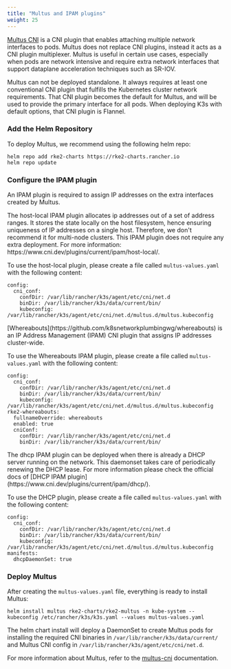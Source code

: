 ```yaml
---
title: "Multus and IPAM plugins"
weight: 25
---
```


[Multus CNI](https://github.com/k8snetworkplumbingwg/multus-cni) is a CNI plugin that enables attaching multiple network interfaces to pods. Multus does not replace CNI plugins, instead it acts as a CNI plugin multiplexer. Multus is useful in certain use cases, especially when pods are network intensive and require extra network interfaces that support dataplane acceleration techniques such as SR-IOV.

Multus can not be deployed standalone. It always requires at least one conventional CNI plugin that fulfills the Kubernetes cluster network requirements. That CNI plugin becomes the default for Multus, and will be used to provide the primary interface for all pods. When deploying K3s with default options, that CNI plugin is Flannel.

### Add the Helm Repository

To deploy Multus, we recommend using the following helm repo:
```
helm repo add rke2-charts https://rke2-charts.rancher.io
helm repo update
```

### Configure the IPAM plugin

An IPAM plugin is required to assign IP addresses on the extra interfaces created by Multus.

<Tabs groupId = "MultusIPAMplugins">
<TabItem value="host-local" default>
The host-local IPAM plugin allocates ip addresses out of a set of address ranges. It stores the state locally on the host filesystem, hence ensuring uniqueness of IP addresses on a single host. Therefore, we don't recommend it for multi-node clusters. This IPAM plugin does not require any extra deployment. For more information: https://www.cni.dev/plugins/current/ipam/host-local/.

To use the host-local plugin, please create a file called `multus-values.yaml` with the following content:
```
config:
  cni_conf:
    confDir: /var/lib/rancher/k3s/agent/etc/cni/net.d
    binDir: /var/lib/rancher/k3s/data/current/bin/
    kubeconfig: /var/lib/rancher/k3s/agent/etc/cni/net.d/multus.d/multus.kubeconfig
```

</TabItem>
<TabItem value="Whereabouts" default>
[Whereabouts](https://github.com/k8snetworkplumbingwg/whereabouts) is an IP Address Management (IPAM) CNI plugin that assigns IP addresses cluster-wide.

To use the Whereabouts IPAM plugin, please create a file called `multus-values.yaml` with the following content:
```
config:
  cni_conf:
    confDir: /var/lib/rancher/k3s/agent/etc/cni/net.d
    binDir: /var/lib/rancher/k3s/data/current/bin/
    kubeconfig: /var/lib/rancher/k3s/agent/etc/cni/net.d/multus.d/multus.kubeconfig
rke2-whereabouts:
  fullnameOverride: whereabouts
  enabled: true
  cniConf:
    confDir: /var/lib/rancher/k3s/agent/etc/cni/net.d
    binDir: /var/lib/rancher/k3s/data/current/bin/
```

</TabItem>
<TabItem value="Multus DHCP daemon" default>
The dhcp IPAM plugin can be deployed when there is already a DHCP server running on the network. This daemonset takes care of periodically renewing the DHCP lease. For more information please check the official docs of [DHCP IPAM plugin](https://www.cni.dev/plugins/current/ipam/dhcp/).

To use the DHCP plugin, please create a file called `multus-values.yaml` with the following content:
```
config:
  cni_conf:
    confDir: /var/lib/rancher/k3s/agent/etc/cni/net.d
    binDir: /var/lib/rancher/k3s/data/current/bin/
    kubeconfig: /var/lib/rancher/k3s/agent/etc/cni/net.d/multus.d/multus.kubeconfig
manifests:
  dhcpDaemonSet: true
```

</TabItem>
</Tabs>

### Deploy Multus

After creating the `multus-values.yaml` file, everything is ready to install Multus:
```
helm install multus rke2-charts/rke2-multus -n kube-system --kubeconfig /etc/rancher/k3s/k3s.yaml --values multus-values.yaml
```

The helm chart install will deploy a DaemonSet to create Multus pods for installing the required CNI binaries in `/var/lib/rancher/k3s/data/current/` and Multus CNI config in `/var/lib/rancher/k3s/agent/etc/cni/net.d`.

For more information about Multus, refer to the [multus-cni](https://github.com/k8snetworkplumbingwg/multus-cni/tree/master/docs) documentation.
